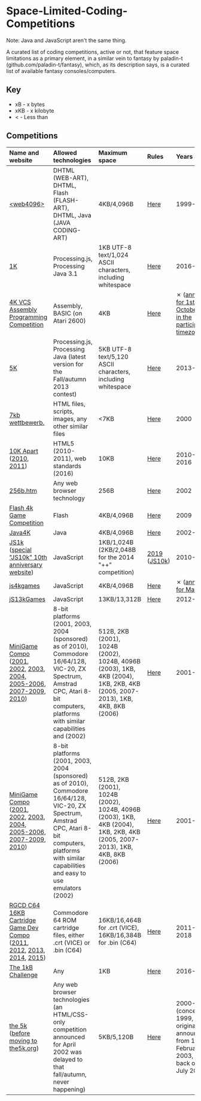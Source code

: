 # Space-Limited-Coding-Competitions
Note: Java and JavaScript aren't the same thing.

A curated list of coding competitions, active or not, that feature space limitations as a primary element, in a similar vein to fantasy by paladin-t (github.com/paladin-t/fantasy), which, as its description says, is a curated list of available fantasy consoles/computers.

## Key
* xB - x bytes
* xKB - x kilobyte
* < - Less than

## Competitions
| Name and website | Allowed technologies | Maximum space | Rules | Years active | Amount of competitions |
| :- | :- | :- | :- | :- | :- |
| [&lt;web4096&gt;](http://msg.sk/web4096) | DHTML (WEB-ART), DHTML, Flash (FLASH-ART), DHTML, Java (JAVA CODING-ART) | 4KB/4,096B | [Here](http://msg.sk/web4096) | 1999-2001 | 2 |
| [1K](http://ktbyte.com/contests) | Processing.js, Processing Java 3.1 | 1KB UTF-8 text/1,024 ASCII characters, including whitespace | [Here](http://ktbyte.com/contests/1k201704) | 2016-2017 | 4 |
| [4K VCS Assembly Programming Competition](http://atariage.com/forums/topic/283199-4k-vcs-assembly-programming-competition) | Assembly, BASIC (on Atari 2600) | 4KB | [Here](http://atariage.com/forums/topic/283199-4k-vcs-assembly-programming-competition/?do=findComment&comment=4117800) | ✗ ([announced for 1st-31st October 2018 in the participant's timezone](atariage.com/forums/topic/283199-4k-vcs-assembly-programming-competition/?do=findComment&comment=4117717)) | 0 |
| [5K](http://ktbyte.com/contests) | Processing.js, Processing Java (latest version for the Fall/autumn 2013 contest) | 5KB UTF-8 text/5,120 ASCII characters, including whitespace | [Here](http://ktbyte.com/contests/1k201704) | 2013-2015 | 5 |
| [7kb wettbewerb.](http://web.archive.org/web/20030206184228/7kb.de) | HTML files, scripts, images, any other similar files | <7KB | [Here](http://web.archive.org/web/20000816165152/7kb.de) | 2000 | 1 |
| [10K Apart](http://a-k-apart.com) ([2010](http://web.archive.org/web/20150912102946/10k.aneventapart.com/1), [2011](http://web.archive.org/web/20150905085941/10k.aneventapart.com)) | HTML5 (2010-2011), web standards (2016) | 10KB | [Here](http://a-k-apart.com/faq) | 2010-2011, 2016 | 3 |
| [256b.htm](http://wildmag.de/compo) | Any web browser technology | 256B | [Here](http://wildmag.de/compo) | 2002 | 1 |
| [Flash 4k Game Competition](http://web.archive.org/web/20110522003031/gamepoetry.com/blog/2009/02/06/flash-4k-game-competition-prizes-and-rules) | Flash | 4KB/4,096B | [Here](http://web.archive.org/web/20110522003031/gamepoetry.com/blog/2009/02/06/flash-4k-game-competition-prizes-and-rules) | 2009 | 1 |
| [Java4K](http://web.archive.org/web/20191026134500/java4k.com) | Java | 4KB/4,096B | [Here](http://web.archive.org/web/20190904165113/java4k.com/index.php?action=about) | 2002-2014 | 12 |
| [JS1k](http://js1k.com) ([special "JS10k" 10th anniversary website](http://js10k.com)) | JavaScript | 1KB/1,024B (2KB/2,048B for the 2014 "++" competition) | [2019](https://js1k.com/2019-x/rules) ([JS10k](http://js10k.com)) | 2010-2019 | 10 |
| [js4kgames](http://js4kgames.appspot.com) | JavaScript | 4KB/4,096B | [Here](http://js4kgames.appspot.com/rules) | ✗ ([announced for May 2016](http://twitter.com/js4kgames/status/651873094416601091)) | 0 |
| [jS13kGames](http://js13kgames.com) | JavaScript | 13KB/13,312B | [Here](http://js13kgames.com/#rules) | 2012-2020 | 9 |
| [MiniGame Compo](http://minigamecompo.weebly.com) ([2001](http://web.archive.org/web/20050525082450/demo.raww.net/minigame), [2002](http://web.archive.org/web/20110809015827/cling.gu.se/~cl3polof/minigame), [2003](http://web.archive.org/web/20110109212852/starbase.globalpc.net/minigame), [2004](https://web.archive.org/web/20110318232322/http://starbase.globalpc.net/minidir/index.html), [2005-2006](http://web.archive.org/web/20070814102208/minigamecomp.org.uk), [2007-2009](http://web.archive.org/web/20090207000014/minigamecomp.org.uk), [2010](http://web.archive.org/web/20160306154906/minigamecompo2010.00freehost.com)) | 8-bit platforms (2001, 2003, 2004 (sponsored) as of 2010), Commodore 16/64/128, VIC-20, ZX Spectrum, Amstrad CPC, Atari 8-bit computers, platforms with similar capabilities and (2002) | 512B, 2KB (2001), 1024B (2002), 1024B, 4096B (2003), 1KB, 4KB (2004), 1KB, 2KB, 4KB (2005, 2007-2013), 1KB, 4KB, 8KB (2006) | [Here](http://minigamecompo.weebly.com) | 2001-2013 | 11 |
| [MiniGame Compo](http://minigamecompo.weebly.com) ([2001](http://web.archive.org/web/20050525082450/demo.raww.net/minigame), [2002](http://web.archive.org/web/20110809015827/cling.gu.se/~cl3polof/minigame), [2003](http://web.archive.org/web/20110109212852/starbase.globalpc.net/minigame), [2004](https://web.archive.org/web/20110318232322/http://starbase.globalpc.net/minidir/index.html), [2005-2006](http://web.archive.org/web/20070814102208/minigamecomp.org.uk), [2007-2009](http://web.archive.org/web/20090207000014/minigamecomp.org.uk), [2010](http://web.archive.org/web/20160306154906/minigamecompo2010.00freehost.com)) | 8-bit platforms (2001, 2003, 2004 (sponsored) as of 2010), Commodore 16/64/128, VIC-20, ZX Spectrum, Amstrad CPC, Atari 8-bit computers, platforms with similar capabilities and easy to use emulators (2002) | 512B, 2KB (2001), 1024B (2002), 1024B, 4096B (2003), 1KB, 4KB (2004), 1KB, 2KB, 4KB (2005, 2007-2013), 1KB, 4KB, 8KB (2006) | [Here](http://minigamecompo.weebly.com) | 2001-2013 | 11 |
| [RGCD C64 16KB Cartridge Game Dev Compo](http://itch.io/jam/c64-16kb-cartridge-game-dev-compo-2019) ([2011](http://rgcd.co.uk/2011/05/c64-16kb-cartridge-game-development.html), [2012](http://rgcd.co.uk/2012/04/c64-16kb-cartridge-game-development.html), [2013](http://rgcd.co.uk/2013/05/c64-16kb-cartridge-game-development.html), [2014](http://rgcd.co.uk/2014/04/c64-16kb-cartridge-game-development.html), [2015](http://rgcd.co.uk/2015/07/c64-16kb-cartridge-game-development.html)) | Commodore 64 ROM cartridge files, either .crt (VICE) or .bin (C64) | 16KB/16,464B for .crt (VICE), 16KB/16,384B for .bin (C64) | [Here](http://itch.io/jam/c64-16kb-cartridge-game-dev-compo-2019) | 2011-2015, 2018 | 6 |
| [The 1kB Challenge](http://hackaday.io/contest/18215-the-1kb-challenge) | Any | 1KB | [Here](http://hackaday.io/contest/18215-the-1kb-challenge) | 2016-2017 | 1 |
| [the 5k](http://the5k.org) ([before moving to the5k.org](http://web.archive.org/web/20000816002907/sylloge.com:8080/5k)) | Any web browser technologies (an HTML/CSS-only competition announced for April 2002 was delayed to that fall/autumn, never happening) | 5KB/5,120B | [Here](http://web.archive.org/web/20050404220609/the5k.org/2002faq.asp) | 2000-2002 (conceived in 1999, last original announcement from 11th February 2003, came back on 29th July 2010) | 3 |
